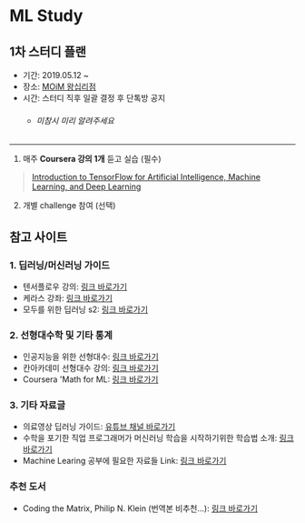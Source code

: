 ML Study
=========

1차 스터디 플랜
--------------

* 기간: 2019.05.12 ~ 
* 장소: [MOiM 왕십리점](https://map.naver.com/local/siteview.nhn?code=1449764144&_ts=1557069130220)
* 시간: 스터디 직후 일괄 결정 후 단톡방 공지
	* ###### 미참시 미리 알려주세요
***
1. 매주 **Coursera 강의 1개** 듣고 실습 (필수)
> [Introduction to TensorFlow for Artificial Intelligence, Machine Learning, and Deep Learning](https://www.coursera.org/learn/introduction-tensorflow)
2. 개별 challenge 참여 (선택)

참고 사이트
-----------

### 1. 딥러닝/머신러닝 가이드

* 텐서플로우 강의: [링크 바로가기](https://www.deeplearning.ai/tensorflow-from-basics-to-mastery/)
* 케라스 강좌: [링크 바로가기](https://tykimos.github.io/lecture/)
* 모두를 위한 딥러닝 s2: [링크 바로가기](https://deeplearningzerotoall.github.io/season2)


### 2. 선형대수학 및 기타 통계

* 인공지능을 위한 선형대수: [링크 바로가기](https://www.youtube.com/watch?v=KKGfjhs_26M)
* 칸아카데미 선형대수 강의: [링크 바로가기](https://www.khanacademy.org/math/linear-algebra/vectors-and-spaces/vectors/v/vector-introduction-linear-algebra)
* Coursera 'Math for ML: [링크 바로가기](https://www.coursera.org/specializations/mathematics-machine-learning)

### 3. 기타 자료글

* 의료영상 딥러닝 가이드: [유튜브 채널 바로가기](https://www.youtube.com/channel/UC8UJKvDWhhIQCPFeLLufQDA)
* 수학을 포기한 직업 프로그래머가 머신러닝 학습을 시작하기위한 학습법 소개: [링크 바로가기](http://www.moreagile.net/2015/05/how-to-start-machine-learning-study.html)
* Machine Learing 공부에 필요한 자료들 Link: [링크 바로가기](http://jason-heo.github.io/programming/2015/09/19/ml-materials.html)

### 추천 도서

* Coding the Matrix, Philip N. Klein (번역본 비추천...): [링크 바로가기](http://www.yes24.com/24/goods/17967245#Div_Review)
